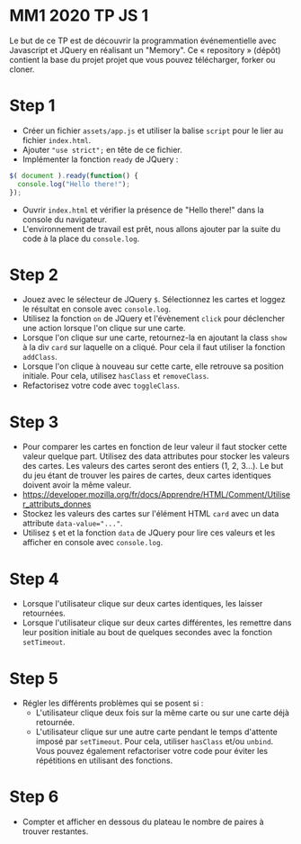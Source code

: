 # MM1 2020 TP JS 1

Le but de ce TP est de découvrir la programmation événementielle avec Javascript et JQuery en réalisant un "Memory".
Ce « repository » (dépôt) contient la base du projet projet que vous pouvez télécharger, forker ou cloner.

# Step 1

- Créer un fichier `assets/app.js` et utiliser la balise `script` pour le lier au fichier `index.html`.
- Ajouter `"use strict";` en tête de ce fichier.
- Implémenter la fonction `ready` de JQuery : 
```js
$( document ).ready(function() {
  console.log("Hello there!");
});
```
- Ouvrir `index.html` et vérifier la présence de "Hello there!" dans la console du navigateur.
- L'environnement de travail est prêt, nous allons ajouter par la suite du code à la place du `console.log`.

# Step 2

- Jouez avec le sélecteur de JQuery `$`. Sélectionnez les cartes et loggez le résultat en console avec `console.log`.
- Utilisez la fonction `on` de JQuery et l'évènement `click` pour déclencher une action lorsque l'on clique sur une carte. 
- Lorsque l'on clique sur une carte, retournez-la en ajoutant la class `show` à la div `card` sur laquelle on a cliqué. Pour cela il faut utiliser la fonction `addClass`.
- Lorsque l'on clique à nouveau sur cette carte, elle retrouve sa position initiale. Pour cela, utilisez `hasClass` et `removeClass`.
- Refactorisez votre code avec `toggleClass`.

# Step 3

- Pour comparer les cartes en fonction de leur valeur il faut stocker cette valeur quelque part. Utilisez des data attributes pour stocker les valeurs des cartes. Les valeurs des cartes seront des entiers (1, 2, 3...). Le but du jeu étant de trouver les paires de cartes, deux cartes identiques doivent avoir la même valeur.
- https://developer.mozilla.org/fr/docs/Apprendre/HTML/Comment/Utiliser_attributs_donnes
- Stockez les valeurs des cartes sur l'élément HTML `card` avec un data attribute `data-value="..."`.
- Utilisez `$` et et la fonction `data` de JQuery pour lire ces valeurs et les afficher en console avec `console.log`.

# Step 4

- Lorsque l'utilisateur clique sur deux cartes identiques, les laisser retournées.
- Lorsque l'utilisateur clique sur deux cartes différentes, les remettre dans leur position initiale au bout de quelques secondes avec la fonction `setTimeout`.

# Step 5

- Régler les différents problèmes qui se posent si :
  - L'utilisateur clique deux fois sur la même carte ou sur une carte déjà retournée.
  - L'utilisateur clique sur une autre carte pendant le temps d'attente imposé par `setTimeout`.
Pour cela, utiliser `hasClass` et/ou `unbind`. Vous pouvez également refactoriser votre code pour éviter les répétitions en utilisant des fonctions. 

# Step 6

- Compter et afficher en dessous du plateau le nombre de paires à trouver restantes. 

